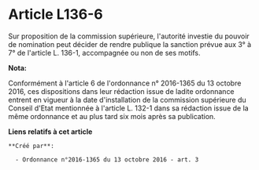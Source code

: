# Article L136-6

Sur proposition de la commission supérieure, l'autorité investie du pouvoir de nomination peut décider de rendre publique la
sanction prévue aux 3° à 7° de l'article L. 136-1, accompagnée ou non de ses motifs.

**Nota:**

Conformément à l'article 6 de l'ordonnance n° 2016-1365 du 13 octobre 2016, ces dispositions dans leur rédaction issue de
ladite ordonnance entrent en vigueur à la date d'installation de la commission supérieure du Conseil d'Etat mentionnée à
l'article L. 132-1 dans sa rédaction issue de la même ordonnance et au plus tard six mois après sa publication.

**Liens relatifs à cet article**

	**Créé par**:

	  - Ordonnance n°2016-1365 du 13 octobre 2016 - art. 3

